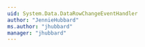 ```yaml
---
uid: System.Data.DataRowChangeEventHandler
author: "JennieHubbard"
ms.author: "jhubbard"
manager: "jhubbard"
---
```

